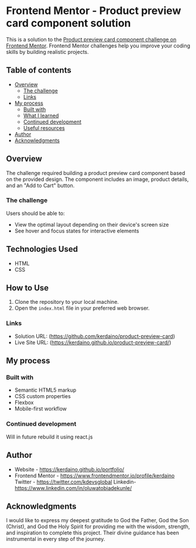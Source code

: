 # Frontend Mentor - Product preview card component solution

This is a solution to the [Product preview card component challenge on Frontend Mentor](https://www.frontendmentor.io/challenges/product-preview-card-component-GO7UmttRfa). Frontend Mentor challenges help you improve your coding skills by building realistic projects. 

## Table of contents

- [Overview](#overview)
  - [The challenge](#the-challenge)
  - [Links](#links)
- [My process](#my-process)
  - [Built with](#built-with)
  - [What I learned](#what-i-learned)
  - [Continued development](#continued-development)
  - [Useful resources](#useful-resources)
- [Author](#author)
- [Acknowledgments](#acknowledgments)


## Overview
The challenge required building a product preview card component based on the provided design. The component includes an image, product details, and an "Add to Cart" button.

### The challenge

Users should be able to:

- View the optimal layout depending on their device's screen size
- See hover and focus states for interactive elements

## Technologies Used

- HTML
- CSS

## How to Use

1. Clone the repository to your local machine.
2. Open the `index.html` file in your preferred web browser.

### Links

- Solution URL: (https://github.com/kerdaino/product-preview-card)
- Live Site URL: (https://kerdaino.github.io/product-preview-card/)

## My process

### Built with

- Semantic HTML5 markup
- CSS custom properties
- Flexbox
- Mobile-first workflow

### Continued development

Will in future rebuild it using react.js

## Author

- Website - https://kerdaino.github.io/portfolio/
- Frontend Mentor - https://www.frontendmentor.io/profile/kerdaino Twitter - https://twitter.com/kdevsglobal
Linkedin- https://www.linkedin.com/in/oluwatobiadekunle/

## Acknowledgments

I would like to express my deepest gratitude to God the Father, God the Son (Christ), and God the Holy Spirit for providing me with the wisdom, strength, and inspiration to complete this project. Their divine guidance has been instrumental in every step of the journey.

